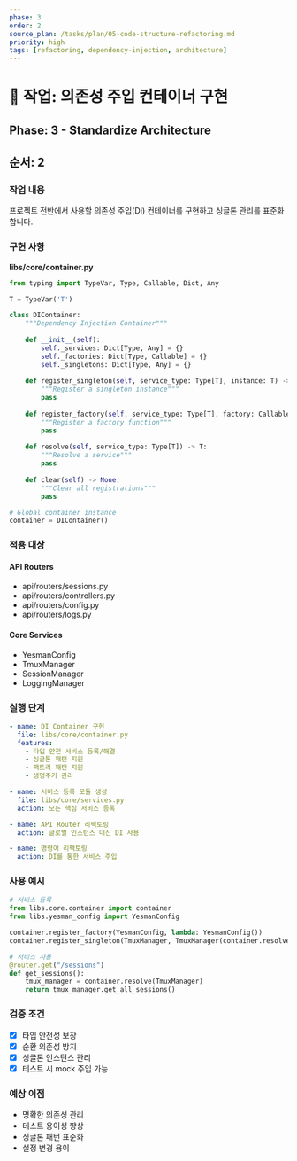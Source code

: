 ```yaml
---
phase: 3
order: 2
source_plan: /tasks/plan/05-code-structure-refactoring.md
priority: high
tags: [refactoring, dependency-injection, architecture]
---
```


# 📌 작업: 의존성 주입 컨테이너 구현

## Phase: 3 - Standardize Architecture

## 순서: 2

### 작업 내용

프로젝트 전반에서 사용할 의존성 주입(DI) 컨테이너를 구현하고 싱글톤 관리를 표준화합니다.

### 구현 사항

**libs/core/container.py**

```python
from typing import TypeVar, Type, Callable, Dict, Any

T = TypeVar('T')

class DIContainer:
    """Dependency Injection Container"""
    
    def __init__(self):
        self._services: Dict[Type, Any] = {}
        self._factories: Dict[Type, Callable] = {}
        self._singletons: Dict[Type, Any] = {}
    
    def register_singleton(self, service_type: Type[T], instance: T) -> None:
        """Register a singleton instance"""
        pass
    
    def register_factory(self, service_type: Type[T], factory: Callable[[], T]) -> None:
        """Register a factory function"""
        pass
    
    def resolve(self, service_type: Type[T]) -> T:
        """Resolve a service"""
        pass
    
    def clear(self) -> None:
        """Clear all registrations"""
        pass

# Global container instance
container = DIContainer()
```

### 적용 대상

#### API Routers

- api/routers/sessions.py
- api/routers/controllers.py
- api/routers/config.py
- api/routers/logs.py

#### Core Services

- YesmanConfig
- TmuxManager
- SessionManager
- LoggingManager

### 실행 단계

```yaml
- name: DI Container 구현
  file: libs/core/container.py
  features:
    - 타입 안전 서비스 등록/해결
    - 싱글톤 패턴 지원
    - 팩토리 패턴 지원
    - 생명주기 관리

- name: 서비스 등록 모듈 생성
  file: libs/core/services.py
  action: 모든 핵심 서비스 등록

- name: API Router 리팩토링
  action: 글로벌 인스턴스 대신 DI 사용

- name: 명령어 리팩토링
  action: DI를 통한 서비스 주입
```

### 사용 예시

```python
# 서비스 등록
from libs.core.container import container
from libs.yesman_config import YesmanConfig

container.register_factory(YesmanConfig, lambda: YesmanConfig())
container.register_singleton(TmuxManager, TmuxManager(container.resolve(YesmanConfig)))

# 서비스 사용
@router.get("/sessions")
def get_sessions():
    tmux_manager = container.resolve(TmuxManager)
    return tmux_manager.get_all_sessions()
```

### 검증 조건

- [x] 타입 안전성 보장
- [x] 순환 의존성 방지
- [x] 싱글톤 인스턴스 관리
- [x] 테스트 시 mock 주입 가능

### 예상 이점

- 명확한 의존성 관리
- 테스트 용이성 향상
- 싱글톤 패턴 표준화
- 설정 변경 용이
